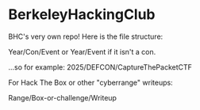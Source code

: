 # BerkeleyHackingClub
BHC's very own repo!
Here is the file structure:

Year/Con/Event
or
Year/Event if it isn't a con.

...so for example:
2025/DEFCON/CaptureThePacketCTF

For Hack The Box or other "cyberrange" writeups: 

Range/Box-or-challenge/Writeup
